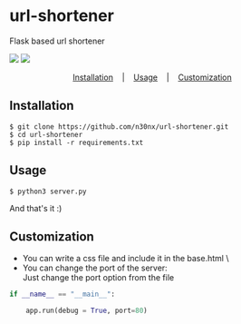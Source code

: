 # url-shortener
Flask based url shortener

<p align="left" style="vertical-align: top;">
  <a target="_blank" href="https://www.python.org/downloads/" title="Written in"><img src="https://img.shields.io/badge/python->=_3.9.5-orange.svg"></a>
  <a target="_blank" href=https://www.gnu.org/licenses/old-licenses/gpl-2.0.en.html title="GPL V2 License"><img src="https://img.shields.io/badge/License-GPL%20v2-purple.svg"></a>
</p>

<p align="center">
  <a href="#installation">Installation</a>
  &nbsp;&nbsp;&nbsp;|&nbsp;&nbsp;&nbsp;
  <a href="#usage">Usage</a>
  &nbsp;&nbsp;&nbsp;|&nbsp;&nbsp;&nbsp;
  <a href="#customization">Customization</a>
</p>

## Installation

```console
$ git clone https://github.com/n30nx/url-shortener.git
$ cd url-shortener
$ pip install -r requirements.txt
```

## Usage

```console
$ python3 server.py
```
And that's it :)

## Customization

- You can write a css file and include it in the base.html \
- You can change the port of the server: \
  Just change the port option from the file
```python
if __name__ == "__main__":

    app.run(debug = True, port=80)
```
